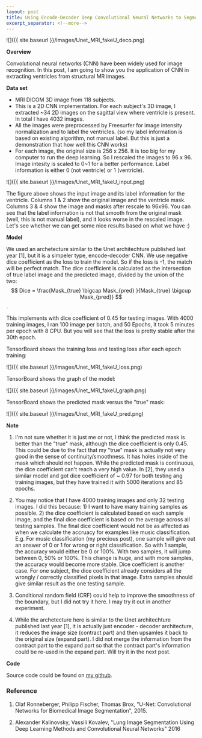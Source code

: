 ```yaml
---
layout: post
title: Using Encode-Decoder Deep Convolutional Neural Networks to Segment Ventricle from MR Image (TENSORFLOW) 
excerpt_separator: <!--more-->
---
```

<script src="https://cdn.mathjax.org/mathjax/latest/MathJax.js?config=TeX-AMS-MML_HTMLorMML"></script>

![]({{ site.baseurl }}/images/Unet_MRI_fakeU_deco.png)
<!--more-->

**Overview**

Convolutional neural networks (CNN) have been widely used for image recognition. In this post, I am going to show you the application of CNN in extracting ventricles from structural MR images. 

**Data set** 

* MRI DICOM 3D image from 118 subjects. 
* This is a 2D CNN implementation. For each subject's 3D image, I extracted ~34 2D images on the sagittal view where ventricle is present. In total I have 4032 images.
* All the images were preprocessed by Freesurfer for image intensity normalization and to label the ventricles. (so my label information is based on existing algorithm, not manual label. But this is just a demonstration that how well this CNN works) 
* For each image, the original size is 256 x 256. It is too big for my computer to run the deep learning. So I rescaled the images to 96 x 96. Image intesity is scaled to 0~1 for a better performance. Label information is either 0 (not ventricle) or 1 (ventricle). 

![]({{ site.baseurl }}/images/Unet_MRI_fakeU_input.png)

The figure above shows the input image and its label information for the ventricle. Columns 1 & 2 show the original image and the ventricle mask. Columns 3 & 4 show the image and masks after rescale to 96x96. You can see that the label information is not that smooth from the original mask (well, this is not manual label), and it looks worse in the rescaled image. Let's see whether we can get some nice results based on what we have :)

**Model**

We used an archetecture similar to the Unet architechture published last year [1], but it is a simpeler type, encode-decoder CNN. We use negative dice coefficient as the loss to train the model. So if the loss is -1, the match will be perfect match. The dice coefficient is calculated as the intersection of true label image and the predicted image, divided by the union of the two: $$ Dice = \frac{Mask_{true} \bigcap Mask_{pred} }{Mask_{true} \bigcup Mask_{pred}} $$. 

This implements with dice coefficient of 0.45 for testing images. With 4000 training images, I ran 100 image per batch, and 50 Epochs, it took 5 minutes per epoch with 8 CPU. But you will see that the loss is pretty stable after the 30th epoch. 

TensorBoard shows the training loss and testing loss after each epoch training:

![]({{ site.baseurl }}/images/Unet_MRI_fakeU_loss.png)


TensorBoard shows the graph of the model:

![]({{ site.baseurl }}/images/Unet_MRI_fakeU_graph.png)

TensorBoard shows the predicted mask versus the "true" mask:

![]({{ site.baseurl }}/images/Unet_MRI_fakeU_pred.png)


**Note**

1. I'm not sure whether it is just me or not, I think the predicted mask is better than the "true" mask, although the dice coefficient is only 0.45. This could be due to the fact that my "true" mask is actually not very good in the sense of continuity/smoothness. It  has holes inside of the mask which should not happen. While the predicted mask is continuous, the dice coefficient can't reach a very high value. In [2], they used a similar model and got dice coefficient of ~ 0.97 for both testing ang training images, but they have trained it with 5000 iterations and 85 epochs.   

2. You may notice that I have 4000 training images and only 32 testing images. I did this because: 1) I want to have many training samples as possible. 2) the dice coefficient is calculated based on each sample image, and the final dice coefficient is based on the average across all testing samples. The final dice coefficient would not be as affected as when we calculate the accruacy for examples like music classification. E.g. For music classification (my precious post), one sample will give out an answer of 0 or 1 for wrong or right classification. So with 1 sample, the accuracy would either be 0 or 100%. With two samples, it will jump between 0, 50% or 100%. This change is huge, and with more samples, the accuracy would become more stable. Dice coefficient is another case. For one subject, the dice coefficient already considers all the wrongly / correctly classified pixels in that image. Extra samples should give similar result as the one testing sample. 

3. Conditional random field (CRF) could help to improve the smoothness of the boundary, but I did not try it here. I may try it out in another experiment. 

4. While the archetecture here is similar to the Unet architechture published last year [1], it is actually just encoder - decoder architecture, it reduces the image size (contract part) and then upsamles it back to the original size (expand part). I did not merge the information from the contract part to the expand part so that the contract part's information could be re-used in the expand part. Will try it in the next post.  

**Code**

Source code could be found on [my github](https://github.com/pestoo0221/tensorflow_MRI_ventricle_CNN).

### Reference

1. Olaf Ronneberger, Philipp Fischer, Thomas Brox, "U-Net: Convolutional Networks for Biomedical Image Segmentation", 2015.

2. Alexander Kalinovsky, Vassili Kovalev, "Lung Image Segmentation Using Deep Learning Methods and Convolutional Neural Networks" 2016

